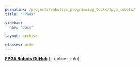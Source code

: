 ```yaml
---
permalink: /projects/robotics_programming_tools/fpga_robots/
title: "FPGAs"

sidebar:
  nav: "docs"

layout: archive

classes: wide
---
```



<i class="fab fa-fw fa-github"></i> [**FPGA Robots GitHub**](https://github.com/JdeRobot/FPGA-robotics)
{: .notice--info}
